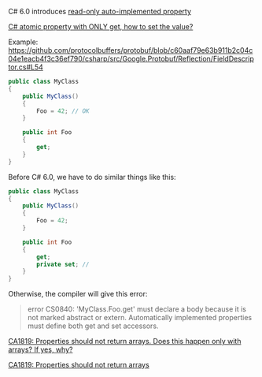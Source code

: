 C# 6.0 introduces [read-only auto-implemented property](https://stackoverflow.com/questions/2480503/is-read-only-auto-implemented-property-possible)

[C# atomic property with ONLY get, how to set the value?](https://stackoverflow.com/questions/52467520/c-sharp-atomic-property-with-only-get-how-to-set-the-value) 

Example: https://github.com/protocolbuffers/protobuf/blob/c60aaf79e63b911b2c04c04e1eacb4f3c36ef790/csharp/src/Google.Protobuf/Reflection/FieldDescriptor.cs#L54

```csharp
public class MyClass
{
    public MyClass()
    {
        Foo = 42; // OK
    }

    public int Foo
    {
        get;
    }
}
```

Before C# 6.0, we have to do similar things like this:

```csharp
public class MyClass
{
    public MyClass()
    {
        Foo = 42;
    }

    public int Foo
    {
        get;
        private set; // 
    }
}
```
Otherwise, the compiler will give this error:
> error CS0840: 'MyClass.Foo.get' must declare a body because it is not marked abstract or extern. Automatically implemented properties must define both get and set accessors.

[CA1819: Properties should not return arrays. Does this happen only with arrays? If yes, why?](https://softwareengineering.stackexchange.com/questions/210922/ca1819-properties-should-not-return-arrays-does-this-happen-only-with-arrays)

[CA1819: Properties should not return arrays](https://docs.microsoft.com/en-us/visualstudio/code-quality/ca1819?view=vs-2019)
